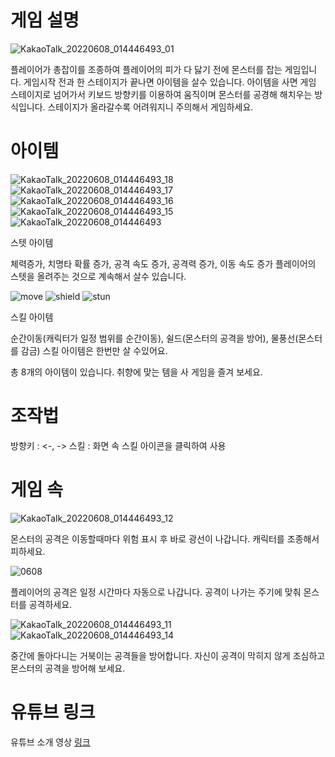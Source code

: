 # 게임 설명

![KakaoTalk_20220608_014446493_01](https://user-images.githubusercontent.com/101915548/172439138-9af1ab29-ba82-4986-885c-dbba3b229507.png)

플레이어가 총잡이를 조종하여 플레이어의 피가 다 닳기 전에 몬스터를 잡는 게임입니다.
게임시작 전과 한 스테이지가 끝나면 아이템을 살수 있습니다.
아이템을 사면 게임 스테이지로 넘어가서 키보드 방향키를 이용하여 움직이며 몬스터를 공경해 해치우는 방식입니다.
스테이지가 올라갈수록 어려워지니 주의해서 게임하세요.
 
# 아이템
![KakaoTalk_20220608_014446493_18](https://user-images.githubusercontent.com/101915548/172439306-bed6b59e-5a55-4257-b539-3c5830cd5224.png)
![KakaoTalk_20220608_014446493_17](https://user-images.githubusercontent.com/101915548/172439309-177ae4da-9083-4e22-88f9-d6ae72d72807.png)
![KakaoTalk_20220608_014446493_16](https://user-images.githubusercontent.com/101915548/172439310-86c90875-ff4d-417f-ad12-86ffa390095d.png)
![KakaoTalk_20220608_014446493_15](https://user-images.githubusercontent.com/101915548/172439314-df46a4e3-1f8c-4497-ba93-444aa3768635.png)
![KakaoTalk_20220608_014446493](https://user-images.githubusercontent.com/101915548/172439375-73c69c2d-832d-4c91-9283-c7dd43f557f6.png)

스텟 아이템

체력증가,  치명타 확률 증가, 공격 속도 증가, 공격력 증가, 이동 속도 증가
플레이어의 스텟을 올려주는 것으로 계속해서 살수 있습니다.

![move](https://user-images.githubusercontent.com/101915548/172440072-cc77d402-90be-4cfc-95bb-cad44f283b47.png)
![shield](https://user-images.githubusercontent.com/101915548/172440078-4c08f5d0-fbe5-4c48-88f0-759eb7ffaa39.png)
![stun](https://user-images.githubusercontent.com/101915548/172440082-2625012c-46b9-4845-a199-863a1c6db7a2.png)

스킬 아이템

 순간이동(캐릭터가 일정 범위를 순간이동), 쉴드(몬스터의 공격을 방어), 물풍선(몬스터를 감금)
스킬 아이템은 한번만 살 수있어요.
	
총 8개의 아이템이 있습니다. 취향에 맞는 템을 사 게임을 즐겨 보세요.

# 조작법
방향키 : <-, ->
스킬 : 화면 속 스킬 아이콘을 클릭하여 사용


# 게임 속

![KakaoTalk_20220608_014446493_12](https://user-images.githubusercontent.com/101915548/172440567-224f0bd9-3c59-4632-92ef-c419ecae41f5.png)

몬스터의 공격은 이동할때마다 위험 표시 후 바로 광선이 나갑니다. 캐릭터를 조종해서 피하세요.

![0608](https://user-images.githubusercontent.com/101915548/172441649-8db76934-3fc2-43f1-bc56-c69229387a77.PNG)

플레이어의 공격은 일정 시간마다 자동으로 나갑니다. 공격이 나가는 주기에 맞춰 몬스터를 공격하세요.

![KakaoTalk_20220608_014446493_11](https://user-images.githubusercontent.com/101915548/172440702-d20e320f-c2d0-4c1d-91b6-7fb99c6536d5.png)
![KakaoTalk_20220608_014446493_14](https://user-images.githubusercontent.com/101915548/172440824-27fde9fe-04f9-4b35-a790-4f9e9ec58d08.png)

중간에 돌아다니는 거북이는 공격들을 방어합니다.
자신이 공격이 막히지 않게 조심하고 몬스터의 공격을 방어해 보세요.


# 유튜브 링크
 유튜브 소개 영상 [링크](https://youtu.be/_6nfB9DgBo8)
